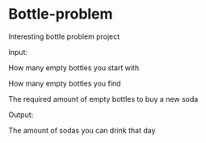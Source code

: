 # Bottle-problem
Interesting bottle problem project

Input:

  How many empty bottles you start with
	
  How many empty bottles you find
	
  The required amount of empty bottles to buy a new soda
  
 Output:
 
  The amount of sodas you can drink that day
